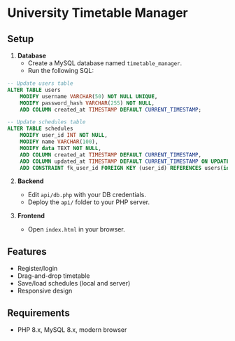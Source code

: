 # University Timetable Manager

## Setup

1. **Database**
   - Create a MySQL database named `timetable_manager`.
   - Run the following SQL:

```sql
-- Update users table
ALTER TABLE users
    MODIFY username VARCHAR(50) NOT NULL UNIQUE,
    MODIFY password_hash VARCHAR(255) NOT NULL,
    ADD COLUMN created_at TIMESTAMP DEFAULT CURRENT_TIMESTAMP;

-- Update schedules table
ALTER TABLE schedules
    MODIFY user_id INT NOT NULL,
    MODIFY name VARCHAR(100),
    MODIFY data TEXT NOT NULL,
    ADD COLUMN created_at TIMESTAMP DEFAULT CURRENT_TIMESTAMP,
    ADD COLUMN updated_at TIMESTAMP DEFAULT CURRENT_TIMESTAMP ON UPDATE CURRENT_TIMESTAMP,
    ADD CONSTRAINT fk_user_id FOREIGN KEY (user_id) REFERENCES users(id) ON DELETE CASCADE;
```

2. **Backend**
   - Edit `api/db.php` with your DB credentials.
   - Deploy the `api/` folder to your PHP server.

3. **Frontend**
   - Open `index.html` in your browser.

## Features
- Register/login
- Drag-and-drop timetable
- Save/load schedules (local and server)
- Responsive design

## Requirements
- PHP 8.x, MySQL 8.x, modern browser
